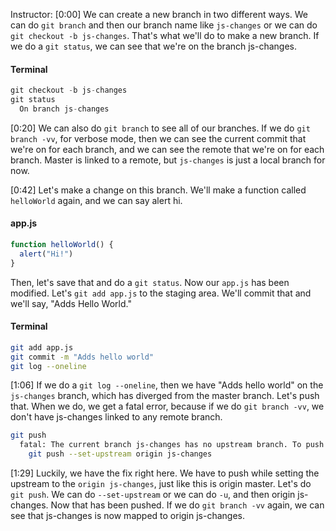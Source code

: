 Instructor: [0:00] We can create a new branch in two different ways. We can do `git branch` and then our branch name like `js-changes` or we can do `git checkout -b js-changes`. That's what we'll do to make a new branch. If we do a `git status`, we can see that we're on the branch js-changes.

#### Terminal
```js
git checkout -b js-changes
git status
  On branch js-changes
```

[0:20] We can also do `git branch` to see all of our branches. If we do `git branch -vv`, for verbose mode, then we can see the current commit that we're on for each branch, and we can see the remote that we're on for each branch. Master is linked to a remote, but `js-changes` is just a local branch for now.

[0:42] Let's make a change on this branch. We'll make a function called `helloWorld` again, and we can say alert hi. 

#### app.js
```js
function helloWorld() {
  alert("Hi!")
}
```

Then, let's save that and do a `git status`. Now our `app.js` has been modified. Let's `git add app.js` to the staging area. We'll commit that and we'll say, "Adds Hello World."

#### Terminal
```bash
git add app.js
git commit -m "Adds hello world"
git log --oneline
```

[1:06] If we do a `git log --oneline`, then we have "Adds hello world" on the `js-changes` branch, which has diverged from the master branch. Let's push that. When we do, we get a fatal error, because if we do `git branch -vv`, we don't have js-changes linked to any remote branch.

```bash
git push
  fatal: The current branch js-changes has no upstream branch. To push the current branch and set the remote as upstream, use
    git push --set-upstream origin js-changes
```

[1:29] Luckily, we have the fix right here. We have to push while setting the upstream to the `origin js-changes`, just like this is origin master. Let's do `git push`. We can do `--set-upstream` or we can do `-u`, and then origin js-changes. Now that has been pushed. If we do `git branch -vv` again, we can see that js-changes is now mapped to origin js-changes.
